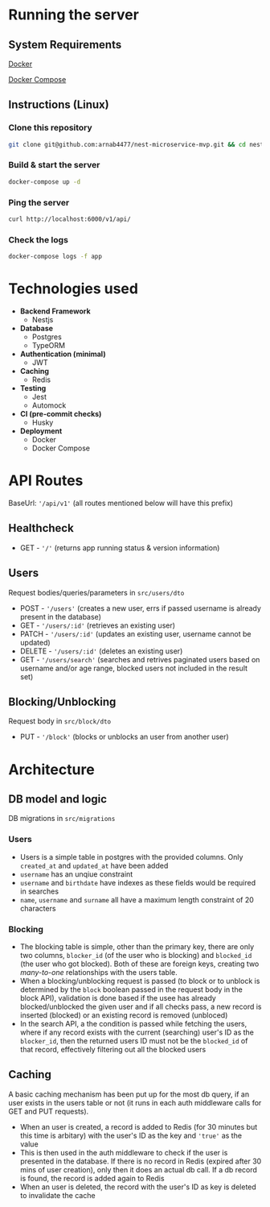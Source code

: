 # Running the server

## System Requirements

[Docker](https://docs.docker.com/get-docker/)

[Docker Compose](https://docs.docker.com/compose/install/)

## Instructions (Linux)

### Clone this repository

```bash
git clone git@github.com:arnab4477/nest-microservice-mvp.git && cd nest-microservice-mvp/
```

### Build & start the server

```bash
docker-compose up -d
```

### Ping the server

```bash
curl http://localhost:6000/v1/api/
```

### Check the logs

```bash
docker-compose logs -f app
```

# Technologies used

- **Backend Framework**
  - Nestjs
- **Database**
  - Postgres
  - TypeORM
- **Authentication (minimal)**
  - JWT
- **Caching**
  - Redis
- **Testing**
  - Jest
  - Automock
- **CI (pre-commit checks)**
  - Husky
- **Deployment**
  - Docker
  - Docker Compose

# API Routes

BaseUrl: `'/api/v1'` (all routes mentioned below will have this prefix)

## Healthcheck

- GET - `'/'` (returns app running status & version information)

## Users

Request bodies/queries/parameters in `src/users/dto`

- POST - `'/users'` (creates a new user, errs if passed username is already present in the database)
- GET - `'/users/:id'` (retrieves an existing user)
- PATCH - `'/users/:id'` (updates an existing user, username cannot be updated)
- DELETE - `'/users/:id'` (deletes an existing user)
- GET - `'/users/search'` (searches and retrives paginated users based on username and/or age range, blocked users not included in the result set)

## Blocking/Unblocking

Request body in `src/block/dto`

- PUT - `'/block'` (blocks or unblocks an user from another user)

# Architecture

## DB model and logic

DB migrations in `src/migrations`

### Users

- Users is a simple table in postgres with the provided columns. Only `created_at` and `updated_at` have been added
- `username` has an unqiue constraint
- `username` and `birthdate` have indexes as these fields would be required in searches
- `name`, `username` and `surname` all have a maximum length constraint of 20 characters

### Blocking

- The blocking table is simple, other than the primary key, there are only two columns, `blocker_id` (of the user who is blocking) and `blocked_id` (the user who got blocked). Both of these are foreign keys, creating two _many-to-one_ relationships with the users table.
- When a blocking/unblocking request is passed (to block or to unblock is determined by the `block` boolean passed in the request body in the block API), validation is done based if the usee has already blocked/unblocked the given user and if all checks pass, a new record is inserted (blocked) or an existing record is removed (unbloced)
- In the search API, a the condition is passed while fetching the users, where if any record exists with the current (searching) user's ID as the `blocker_id`, then the returned users ID must not be the `blocked_id` of that record, effectively filtering out all the blocked users

## Caching

A basic caching mechanism has been put up for the most db query, if an user exists in the users table or not (it runs in each auth middleware calls for GET and PUT requests).

- When an user is created, a record is added to Redis (for 30 minutes but this time is arbitary) with the user's ID as the key and `'true'` as the value
- This is then used in the auth middleware to check if the user is presented in the database. If there is no record in Redis (expired after 30 mins of user creation), only then it does an actual db call. If a db record is found, the record is added again to Redis
- When an user is deleted, the record with the user's ID as key is deleted to invalidate the cache
